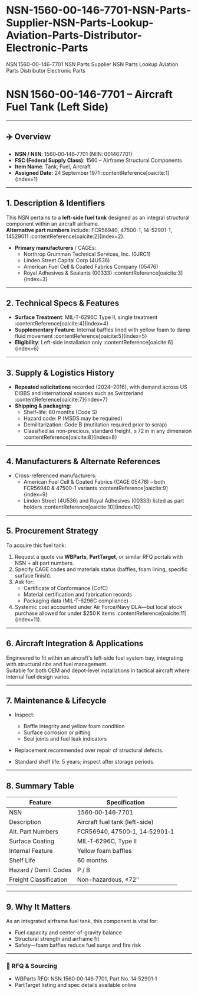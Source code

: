 # NSN-1560-00-146-7701-NSN-Parts-Supplier-NSN-Parts-Lookup-Aviation-Parts-Distributor-Electronic-Parts
NSN 1560-00-146-7701 NSN Parts Supplier NSN Parts Lookup Aviation Parts Distributor Electronic Parts
# NSN 1560-00-146-7701 – Aircraft Fuel Tank (Left Side)

---

## ✈️ Overview

- **NSN / NIIN**: 1560‑00‑146‑7701 (NIIN: 001467701)  
- **FSC (Federal Supply Class)**: 1560 – Airframe Structural Components  
- **Item Name**: Tank, Fuel, Aircraft  
- **Assigned Date**: 24 September 1971 :contentReference[oaicite:1]{index=1}

---

## 1. Description & Identifiers

This NSN pertains to a **left-side fuel tank** designed as an integral structural component within an aircraft airframe.  
**Alternative part numbers** include: FCR56940, 47500-1, 14-52901-1, 14529011 :contentReference[oaicite:2]{index=2}.

- **Primary manufacturers** / CAGEs:
  - Northrop Grumman Technical Services, Inc. (0JRC1)
  - Linden Street Capital Corp (4U536)
  - American Fuel Cell & Coated Fabrics Company (05476)
  - Royal Adhesives & Sealants (00333) :contentReference[oaicite:3]{index=3}

---

## 2. Technical Specs & Features

- **Surface Treatment**: MIL-T-6296C Type II, single treatment :contentReference[oaicite:4]{index=4}  
- **Supplementary Feature**: Internal baffles lined with yellow foam to damp fluid movement :contentReference[oaicite:5]{index=5}  
- **Eligibility**: Left-side installation only :contentReference[oaicite:6]{index=6}

---

## 3. Supply & Logistics History

- **Repeated solicitations** recorded (2024–2016), with demand across US DIBBS and international sources such as Switzerland :contentReference[oaicite:7]{index=7}  
- **Shipping & packaging**:
  - Shelf-life: 60 months (Code S)  
  - Hazard code: P (MSDS may be required)  
  - Demilitarization: Code B (mutilation required prior to scrap)  
  - Classified as non-precious, standard freight, ≤ 72 in in any dimension :contentReference[oaicite:8]{index=8}

---

## 4. Manufacturers & Alternate References

- Cross-referenced manufacturers:
  - American Fuel Cell & Coated Fabrics (CAGE 05476) – both FCR56940 & 47500-1 variants :contentReference[oaicite:9]{index=9}  
  - Linden Street (4U536) and Royal Adhesives (00333) listed as part holders :contentReference[oaicite:10]{index=10}

---

## 5. Procurement Strategy

To acquire this fuel tank:

1. Request a quote via **WBParts**, **PartTarget**, or similar RFQ portals with NSN + alt part numbers.
2. Specify CAGE codes and materials status (baffles, foam lining, specific surface finish).
3. Ask for:
   - Certificate of Conformance (CofC)
   - Material certification and fabrication records
   - Packaging data (MIL-T-6296C compliance)
4. Systemic cost accounted under Air Force/Navy DLA—but local stock purchase allowed for under $250 K items :contentReference[oaicite:11]{index=11}.

---

## 6. Aircraft Integration & Applications

Engineered to fit within an aircraft's left-side fuel system bay, integrating with structural ribs and fuel management.  
Suitable for both OEM and depot-level installations in tactical aircraft where internal fuel design varies.

---

## 7. Maintenance & Lifecycle

- Inspect:
  - Baffle integrity and yellow foam condition
  - Surface corrosion or pitting
  - Seal joints and fuel leak indicators

- Replacement recommended over repair of structural defects.  
- Standard shelf life: 5 years; inspect after storage periods.

---

## 8. Summary Table

| Feature                    | Specification                                      |
|---------------------------|----------------------------------------------------|
| NSN                       | 1560‑00‑146‑7701                                   |
| Description               | Aircraft fuel tank (left-side)                     |
| Alt. Part Numbers         | FCR56940, 47500‑1, 14‑52901‑1                       |
| Surface Coating           | MIL‑T‑6296C, Type II                               |
| Internal Feature          | Yellow foam baffles                                |
| Shelf Life                | 60 months                                          |
| Hazard / Demil. Codes     | P / B                                              |
| Freight Classification    | Non-hazardous, ≤72″                                |

---

## 9. Why It Matters

As an integrated airframe fuel tank, this component is vital for:

- Fuel capacity and center-of-gravity balance  
- Structural strength and airframe fit  
- Safety—foam baffles reduce fuel surge and fire risk

---

### 🔗 RFQ & Sourcing

- WBParts RFQ: NSN 1560‑00‑146‑7701, Part No. 14‑52901‑1  
- PartTarget listing and spec details available online
